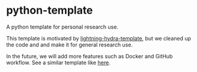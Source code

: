 # python-template

A python template for personal research use.

This template is motivated by [lightning-hydra-template](https://github.com/ashleve/lightning-hydra-template/tree/main), but we cleaned up the code and and make it for general research use.

In the future, we will add more features such as Docker and GitHub workflow. See a similar template like [here](https://github.com/cvpaperchallenge/Ascender).
